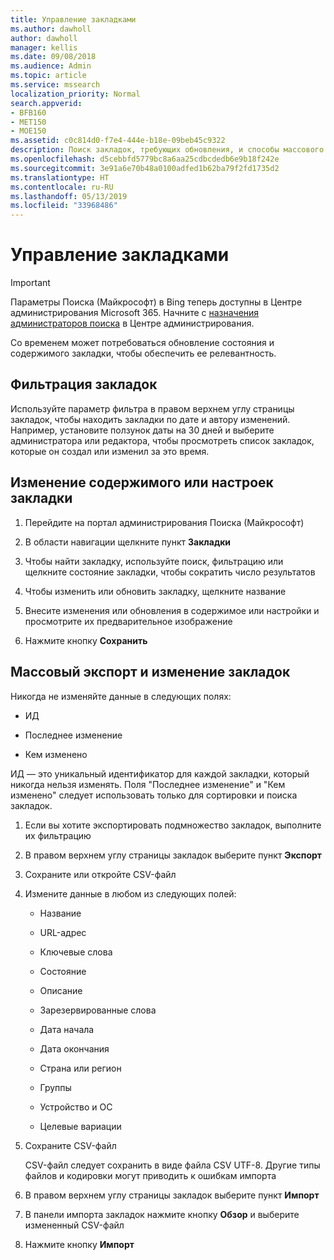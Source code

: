 ```yaml
---
title: Управление закладками
ms.author: dawholl
author: dawholl
manager: kellis
ms.date: 09/08/2018
ms.audience: Admin
ms.topic: article
ms.service: mssearch
localization_priority: Normal
search.appverid:
- BFB160
- MET150
- MOE150
ms.assetid: c0c814d0-f7e4-444e-b18e-09beb45c9322
description: Поиск закладок, требующих обновления, и способы массового изменения результатов для закладок в Поиске (Майкрософт)
ms.openlocfilehash: d5cebbfd5779bc8a6aa25cdbcdedb6e9b18f242e
ms.sourcegitcommit: 3e91a6e70b48a0100adfed1b62ba79f2fd1735d2
ms.translationtype: HT
ms.contentlocale: ru-RU
ms.lasthandoff: 05/13/2019
ms.locfileid: "33968486"
---
```

# <a name="manage-bookmarks"></a>Управление закладками

> [!IMPORTANT]
> Параметры Поиска (Майкрософт) в Bing теперь доступны в Центре администрирования Microsoft 365. Начните с [назначения администраторов поиска](https://docs.microsoft.com/ru-RU/microsoftsearch/setup-microsoft-search#step-2-assign-search-admin-and-search-editor) в Центре администрирования.
    
Со временем может потребоваться обновление состояния и содержимого закладки, чтобы обеспечить ее релевантность. 
  
## <a name="filter-bookmarks"></a>Фильтрация закладок

Используйте параметр фильтра в правом верхнем углу страницы закладок, чтобы находить закладки по дате и автору изменений. Например, установите ползунок даты на 30 дней и выберите администратора или редактора, чтобы просмотреть список закладок, которые он создал или изменил за это время.
  
## <a name="change-bookmark-content-or-settings"></a>Изменение содержимого или настроек закладки

1. Перейдите на портал администрирования Поиска (Майкрософт)
    
2. В области навигации щелкните пункт **Закладки**
    
3. Чтобы найти закладку, используйте поиск, фильтрацию или щелкните состояние закладки, чтобы сократить число результатов
    
4. Чтобы изменить или обновить закладку, щелкните название
    
5. Внесите изменения или обновления в содержимое или настройки и просмотрите их предварительное изображение 
    
6. Нажмите кнопку **Сохранить**
    
## <a name="bulk-export-and-edit-bookmarks"></a>Массовый экспорт и изменение закладок

Никогда не изменяйте данные в следующих полях:
  
- ИД
    
- Последнее изменение
    
- Кем изменено
    
ИД — это уникальный идентификатор для каждой закладки, который никогда нельзя изменять. Поля "Последнее изменение" и "Кем изменено" следует использовать только для сортировки и поиска закладок.
  
1. Если вы хотите экспортировать подмножество закладок, выполните их фильтрацию
    
2. В правом верхнем углу страницы закладок выберите пункт **Экспорт**
    
3. Сохраните или откройте CSV-файл
    
4. Измените данные в любом из следующих полей:
   - Название
    
   - URL-адрес
    
   - Ключевые слова
    
   - Состояние
    
   - Описание
    
   - Зарезервированные слова
    
   - Дата начала
    
   - Дата окончания
    
   - Страна или регион
    
   - Группы
    
   - Устройство и ОС
    
   - Целевые вариации
    
5. Сохраните CSV-файл

    CSV-файл следует сохранить в виде файла CSV UTF-8. Другие типы файлов и кодировки могут приводить к ошибкам импорта
    
6. В правом верхнем углу страницы закладок выберите пункт **Импорт**
    
7. В панели импорта закладок нажмите кнопку **Обзор** и выберите измененный CSV-файл 
    
8. Нажмите кнопку **Импорт**